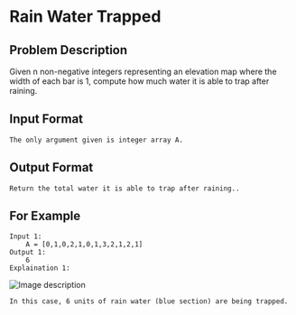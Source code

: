 # Rain Water Trapped

## Problem Description
Given n non-negative integers representing an elevation map where the width of each bar is 1, compute how much water it is able to trap after raining.

## Input Format
```
The only argument given is integer array A.
```

## Output Format
```
Return the total water it is able to trap after raining..
```
## For Example

```
Input 1:
    A = [0,1,0,2,1,0,1,3,2,1,2,1]
Output 1:
    6
Explaination 1:
```
![Image description](http://i.imgur.com/0qkUFco.png)


```
In this case, 6 units of rain water (blue section) are being trapped.
```

